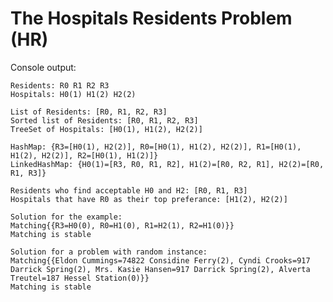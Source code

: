 # **The Hospitals Residents Problem (HR)**

Console output:

    Residents: R0 R1 R2 R3 
    Hospitals: H0(1) H1(2) H2(2)
    
    List of Residents: [R0, R1, R2, R3]
    Sorted list of Residents: [R0, R1, R2, R3]
    TreeSet of Hospitals: [H0(1), H1(2), H2(2)]
    
    HashMap: {R3=[H0(1), H2(2)], R0=[H0(1), H1(2), H2(2)], R1=[H0(1), H1(2), H2(2)], R2=[H0(1), H1(2)]}
    LinkedHashMap: {H0(1)=[R3, R0, R1, R2], H1(2)=[R0, R2, R1], H2(2)=[R0, R1, R3]}
    
    Residents who find acceptable H0 and H2: [R0, R1, R3]
    Hospitals that have R0 as their top preferance: [H1(2), H2(2)]
    
    Solution for the example: 
    Matching{{R3=H0(0), R0=H1(0), R1=H2(1), R2=H1(0)}}
    Matching is stable
    
    Solution for a problem with random instance: 
    Matching{{Eldon Cummings=74822 Considine Ferry(2), Cyndi Crooks=917 Darrick Spring(2), Mrs. Kasie Hansen=917 Darrick Spring(2), Alverta Treutel=187 Hessel Station(0)}}
    Matching is stable


